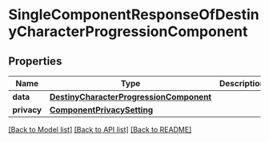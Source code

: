 # SingleComponentResponseOfDestinyCharacterProgressionComponent

## Properties
Name | Type | Description | Notes
------------ | ------------- | ------------- | -------------
**data** | [**DestinyCharacterProgressionComponent**](DestinyCharacterProgressionComponent.md) |  | [optional] 
**privacy** | [**ComponentPrivacySetting**](ComponentPrivacySetting.md) |  | [optional] 

[[Back to Model list]](../README.md#documentation-for-models) [[Back to API list]](../README.md#documentation-for-api-endpoints) [[Back to README]](../README.md)


